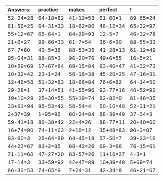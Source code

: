 | Answers: | practice | makes | perfect | ! |
| :--- | :--- | :--- | :--- | :--- |
| 52-24=28 | 64+18=82 | 41+12=53 | 61-60=1 | 89-65=24 | 
| 81-56=25 | 64-31=33 | 18+62=80 | 46-12=34 | 65+32=97 | 
| 55+12=67 | 65-64=1 | 64+29=93 | 12-5=7 | 46+32=78 | 
| 21+6=27 | 99-66=33 | 61-7=54 | 36-6=30 | 88-55=33 | 
| 67-7=60 | 43-5=38 | 88-53=35 | 41-28=13 | 61-12=49 | 
| 95-64=31 | 88-85=3 | 96-20=76 | 49+6=55 | 16+5=21 | 
| 10+59=69 | 17+67=84 | 69+15=84 | 93-46=47 | 41+32=73 | 
| 10+32=42 | 23+1=24 | 56-18=38 | 45-20=25 | 47-16=31 | 
| 12+46=58 | 51+32=83 | 18+66=84 | 76+6=82 | 64-14=50 | 
| 29-28=1 | 37+14=51 | 41+55=96 | 93-77=16 | 40+52=92 | 
| 19+10=29 | 25+30=55 | 55+19=74 | 82-82=0 | 81-46=35 | 
| 33+61=94 | 95-53=42 | 58-54=4 | 50-10=40 | 52-31=21 | 
| 2+37=39 | 1+95=96 | 60+24=84 | 88-39=49 | 37-34=3 | 
| 59-41=18 | 80-38=42 | 22+4=26 | 88-77=11 | 20+40=60 | 
| 16+74=90 | 74-11=63 | 2+10=12 | 35+48=83 | 90-3=87 | 
| 93-90=3 | 25+64=89 | 64-45=19 | 57-50=7 | 39-23=16 | 
| 44+23=67 | 83+2=85 | 68-42=26 | 69-3=66 | 76-15=61 | 
| 71-11=60 | 47-27=20 | 83-57=26 | 11+16=27 | 4-3=1 | 
| 17-14=3 | 33+59=92 | 42+47=89 | 10+39=49 | 5+69=74 | 
| 86-33=53 | 74-65=9 | 7+24=31 | 42-34=8 | 46+21=67 | 
